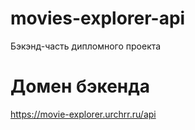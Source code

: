 # movies-explorer-api
Бэкэнд-часть дипломного проекта

# Домен бэкенда
https://movie-explorer.urchrr.ru/api
